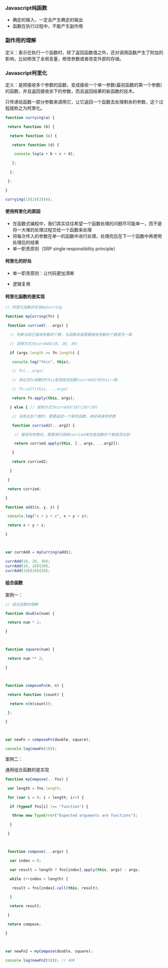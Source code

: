 ### Javascript纯函数

- 确定的输入，一定会产生确定的输出
- 函数在执行过程中，不能产生副作用



### 副作用的理解

定义：表示在执行一个函数时，除了返回函数值之外，还对调用函数产生了附加的影响，比如修改了全局变量，修改参数或者改变外部的存储。



### Javascript柯里化

定义：是把接收多个参数的函数，变成接收一个单一参数(最初函数的第一个参数)的函数，并且返回接收余下的参数，而且返回结果的新函数的技术。

只传递给函数一部分参数来调用它，让它返回一个函数去处理剩余的参数，这个过程就称之为柯里化。

```js
function currying(a) {

 return function (b) {

  return function (c) {

   return function (d) {

    console.log(a + b + c + d);

   };

  };

 };

}

currying(1)(2)(3)(4);
```



#### 使用柯里化的原因

- 在函数式编程中，我们其实往往希望一个函数处理的问题尽可能单一，而不是将一大堆的处理过程交给一个函数来处理
- 将每次传入的参数在单一的函数中进行处理，处理完后在下一个函数中再使用处理后的结果
- 单一职责原则（SRP single responsibility principle）

#### 柯里化的好处

- 单一职责原则：让代码更加清晰

- 逻辑复用

#### 柯里化函数的是实现

```js
// 柯里化函数的实现myCurring

function myCurring(fn) {

 function curried(...args) {

  // 判断当前已接收参数的个数，与函数本身需要接收参数的个数是否一致

  // 调用方式为currAdd(10, 20, 30)

  if (args.length >= fn.length) {

   console.log("this", this);

   // fn(...args)

   // 保证该fn函数的this是调用该函数(currAdd)的this一致.

   // fn.call(this, ...args)

   return fn.apply(this, args);

  } else { // 调用方式为currAdd(10)(20)(30)

   // 没有达到个数时，需要返回一个新的函数，继续来接受参数

   function curried2(...arg2) {

    // 接收到参数后，需要递归调用curried来检查函数的个数是否达到

    return curried.apply(this, [...args, ...arg2]);

   }

   return curried2;

  }

 }

 return curried;

}

function add1(x, y, z) {

 console.log("x + y + z", x + y + z);

 return x + y + z;

}



var currAdd = myCurring(add1);

currAdd(10, 20, 30);
currAdd(10, 20)(30);
currAdd(10)(20)(30);
```



#### 组合函数

案例一： 

```js
// 组合函数的理解

function double(num) {

 return num * 2;

}



function square(num) {

 return num ** 2;

}



function composeFn(m, n) {

 return function (count) {

  return n(m(count));

 };

}



var newFn = composeFn(double, square);

console.log(newFn(10));

```



案例二：

通用组合函数的是实现

```js
function myCompose(...fns) {

 var length = fns.length;

 for (var i = 0; i < length; i++) {

  if (typeof fns[i] !== "function") {

   throw new TypeError("Expected arguments are functions");

  }

 }



 function compose(...args) {

  var index = 0;

  var result = length ? fns[index].apply(this, args) : args;

  while (++index < length) {

   result = fns[index].call(this, result);

  }

  return result;

 }

 return compose;

}



var newFn2 = myCompose(double, square);

console.log(newFn2(10)); // 400
```

